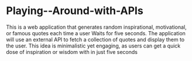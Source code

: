 # Playing--Around-with-APIs
This is  a web application that generates random inspirational, motivational, or famous quotes each time a user Waits for five seconds. The application will use an external API to fetch a collection of quotes and display them to the user. This idea is minimalistic yet engaging, as users can get a quick dose of inspiration or wisdom with in just five seconds
